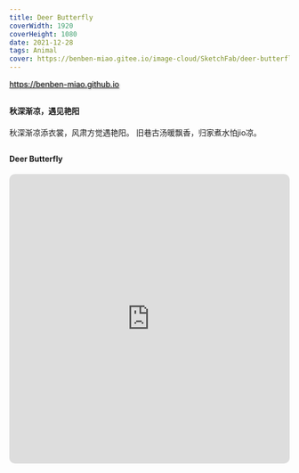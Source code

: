 ```yaml
---
title: Deer Butterfly
coverWidth: 1920
coverHeight: 1080
date: 2021-12-28
tags: Animal
cover: https://benben-miao.gitee.io/image-cloud/SketchFab/deer-butterfly.png
---
```


<!-- <div style="background-color: #eeeeee; width: 120px; padding:5px 20px; border-radius: 3px;">Read More</div> -->
<!-- more -->

<div class="card">
  <a href="https://benben-miao.github.io" style="text-shadow: 1px 1px 3px #888;">https://benben-miao.github.io</a>
</div>

## 
#### 秋深渐凉，遇见艳阳
<div class="card">
秋深渐凉添衣裳，风肃方觉遇艳阳。
旧巷古汤暖飘香，归家煮水怕jio凉。
</div>

## 
#### Deer Butterfly

<div class="frame">
  <iframe frameborder="0" allowfullscreen mozallowfullscreen="true" webkitallowfullscreen="true" allow="fullscreen; autoplay; vr" 
  style="width: 100%; height: 520px; border-radius: 10px;" 
  src="https://sketchfab.com/models/9a1a86e37c5d4d0a9141e2ba39834393/embed">
  </iframe>
</div>
